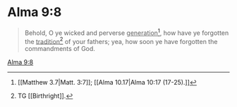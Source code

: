 # Alma 9:8

> Behold, O ye wicked and perverse <u>generation</u>[^a], how have ye forgotten the <u>tradition</u>[^b] of your fathers; yea, how soon ye have forgotten the commandments of God.

[Alma 9:8](https://www.churchofjesuschrist.org/study/scriptures/bofm/alma/9?lang=eng&id=p8#p8)


[^a]: [[Matthew 3.7|Matt. 3:7]]; [[Alma 10.17|Alma 10:17 (17-25).]]
[^b]: TG [[Birthright]].
